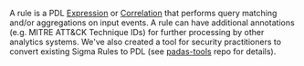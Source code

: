 A rule is a PDL [Expression](pdl-expression.md) or [Correlation](pdl-correlation.md) that performs query matching and/or aggregations on input events.  A rule can have additional annotations (e.g. MITRE ATT&amp;CK Technique IDs) for further processing by other analytics systems.  We've also created a tool for security practitioners to convert existing Sigma Rules to PDL (see [padas-tools](https://github.com/padasio/padas-tools) repo for details).